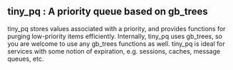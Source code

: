 tiny_pq : A priority queue based on gb_trees
--

tiny_pq stores values associated with a priority, and provides functions for
purging low-priority items efficiently. Internally, tiny_pq uses gb_trees,
so you are welcome to use any gb_trees functions as well. tiny_pq is ideal
for services with some notion of expiration, e.g. sessions, caches, message
queues, etc.
